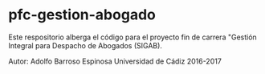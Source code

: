 # pfc-gestion-abogado

Este respositorio alberga el código para el proyecto fin de carrera "Gestión Integral para Despacho de Abogados (SIGAB). 

Autor: Adolfo Barroso Espinosa
Universidad de Cádiz
2016-2017
